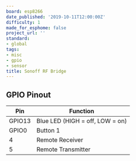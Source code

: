 ```yaml
---
board: esp8266
date_published: '2019-10-11T12:00:00Z'
difficulty: 1
made_for_esphome: false
project_url: ''
standard:
- global
tags:
- misc
- gpio
- sensor
title: Sonoff RF Bridge
---
```


## GPIO Pinout

| Pin    | Function                        |
| ------ | ------------------------------- |
| GPIO13 | Blue LED (HIGH = off, LOW = on) |
| GPIO0  | Button 1                        |
| 4      | Remote Receiver                 |
| 5      | Remote Transmitter              |